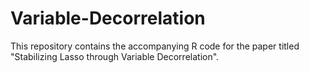 # Variable-Decorrelation
This repository contains the accompanying R code for the paper titled "Stabilizing Lasso through Variable Decorrelation".
